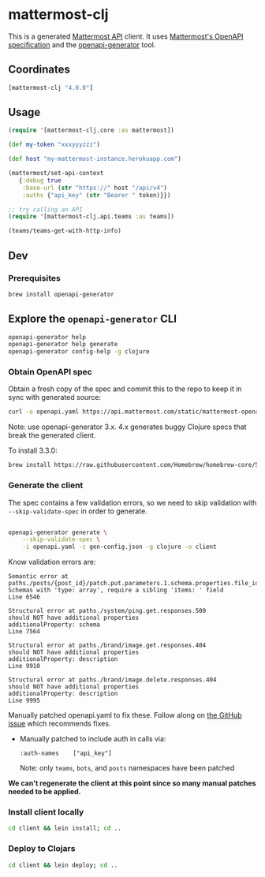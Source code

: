 # mattermost-clj

This is a generated [Mattermost API](https://api.mattermost.com/) client. It
uses [Mattermost's OpenAPI
specification](https://api.mattermost.com/static/mattermost-openapi-v4.yaml) and
the [openapi-generator](https://github.com/OpenAPITools/openapi-generator) tool.

## Coordinates

```clojure
[mattermost-clj "4.0.0"]
```

## Usage

```clojure
(require '[mattermost-clj.core :as mattermost])

(def my-token "xxxyyyzzz")

(def host "my-mattermost-instance.herokuapp.com")

(mattermost/set-api-context
   {:debug true
    :base-url (str "https://" host "/api/v4")
    :auths {"api_key" (str "Bearer " token)}})

;; try calling an API
(require '[mattermost-clj.api.teams :as teams])

(teams/teams-get-with-http-info)
```

## Dev

### Prerequisites

```bash
brew install openapi-generator
```

## Explore the `openapi-generator` CLI

```bash
openapi-generator help
openapi-generator help generate
openapi-generator config-help -g clojure
```

### Obtain OpenAPI spec

Obtain a fresh copy of the spec and commit this to the repo to keep it in sync
with generated source:

```bash
curl -o openapi.yaml https://api.mattermost.com/static/mattermost-openapi-v4.yaml
```

Note: use openapi-generator 3.x. 4.x generates buggy Clojure specs that break
the generated client.

To install 3.3.0:

```bash
brew install https://raw.githubusercontent.com/Homebrew/homebrew-core/53d1f029cb5694a41640cff05a3791e5ffac37c6/Formula/openapi-generator.rb
```

### Generate the client

The spec contains a few validation errors, so we need to skip validation with
`--skip-validate-spec` in order to generate.

```bash

openapi-generator generate \
    --skip-validate-spec \
    -i openapi.yaml -c gen-config.json -g clojure -o client
```

Know validation errors are:

```
Semantic error at paths./posts/{post_id}/patch.put.parameters.1.schema.properties.file_ids
Schemas with 'type: array', require a sibling 'items: ' field
Line 6546

Structural error at paths./system/ping.get.responses.500
should NOT have additional properties
additionalProperty: schema
Line 7564

Structural error at paths./brand/image.get.responses.404
should NOT have additional properties
additionalProperty: description
Line 9910

Structural error at paths./brand/image.delete.responses.404
should NOT have additional properties
additionalProperty: description
Line 9995
```

Manually patched openapi.yaml to fix these. Follow along on [the GitHub
issue](https://github.com/mattermost/mattermost-api-reference/issues/468) which
recommends fixes.

- Manually patched to include auth in calls via:

  ```
  :auth-names    ["api_key"]
  ```

  Note: only `teams`, `bots`, and `posts` namespaces have been patched

**We can't regenerate the client at this point since so many manual patches
needed to be applied.**

### Install client locally

```bash
cd client && lein install; cd ..
```

### Deploy to Clojars

```bash
cd client && lein deploy; cd ..
```
